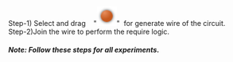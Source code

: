 Step-1) Select and drag &nbsp;&nbsp; "<img src="images/gate/littledot.png" id="Supply"  width="40" height="40">"&nbsp;&nbsp;for generate wire of the circuit.<br>
Step-2)Join the wire to perform the require logic.<br>
<h5>Note: Follow these steps for all experiments.</h5> <br>